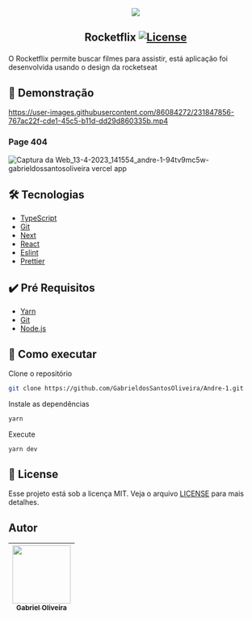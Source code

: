 <p align="center">
<img src="https://user-images.githubusercontent.com/86084272/231846928-9a483c25-f8ab-4320-a107-7546bd7a7618.png"/> </p>

 ## <p align="center"> Rocketflix <a href="LICENSE"> <img  src="https://img.shields.io/static/v1?label=License&message=MIT&color=&labelColor=202024" alt="License"></a> </p>
O Rocketflix permite buscar filmes para assistir, está aplicação foi desenvolvida usando o design da rocketseat 
## 🔖 Demonstração


https://user-images.githubusercontent.com/86084272/231847856-767ac22f-cde1-45c5-b11d-dd29d860335b.mp4
### Page 404
![Captura da Web_13-4-2023_141554_andre-1-94tv9mc5w-gabrieldossantosoliveira vercel app](https://user-images.githubusercontent.com/86084272/231848217-7ddbbf48-cbbe-47be-b19b-0ee085376347.jpeg)



## 🛠️ Tecnologias
- [TypeScript](https://www.typescriptlang.org/) 
- [Git](https://git-scm.com/)
- [Next](https://nextjs.org/) 
- [React](https://react.dev/) 
- [Eslint](https://eslint.org/)
- [Prettier](https://prettier.io/)

## ✔️ Pré Requisitos
- [Yarn](https://classic.yarnpkg.com/lang/en/docs/install)
- [Git](https://git-scm.com/book/en/v2/Getting-Started-Installing-Git)
- [Node.js](https://nodejs.org/en/)

## 🚀 Como executar

Clone o repositório
```bash
git clone https://github.com/GabrieldosSantosOliveira/Andre-1.git
```
Instale as dependências
```bash
yarn 
```
Execute 
```bash
yarn dev 
```
## 📝 License
Esse projeto está sob a licença MIT. Veja o arquivo [LICENSE](LICENSE) para mais detalhes.

## Autor
| [<img src="https://avatars.githubusercontent.com/u/86084272?v=4" width=115><br><sub>Gabriel Oliveira</sub>](https://www.linkedin.com/in/gabriel-dos-santos-oliveira-24b67b243/)
| :---: | 

